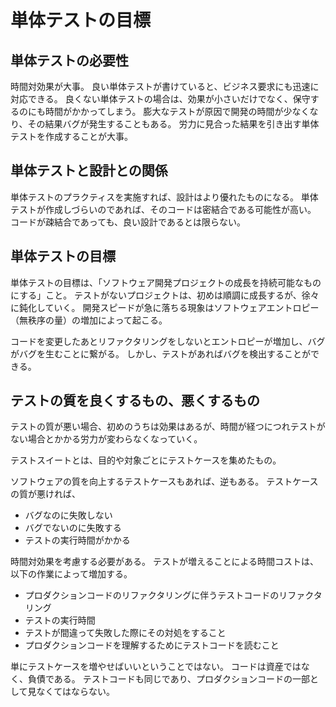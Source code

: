 # 単体テストの目標

## 単体テストの必要性

時間対効果が大事。
良い単体テストが書けていると、ビジネス要求にも迅速に対応できる。
良くない単体テストの場合は、効果が小さいだけでなく、保守するのにも時間がかかってしまう。
膨大なテストが原因で開発の時間が少なくなり、その結果バグが発生することもある。
労力に見合った結果を引き出す単体テストを作成することが大事。

## 単体テストと設計との関係

単体テストのプラクティスを実施すれば、設計はより優れたものになる。
単体テストが作成しづらいのであれば、そのコードは密結合である可能性が高い。
コードが疎結合であっても、良い設計であるとは限らない。

## 単体テストの目標

単体テストの目標は、「ソフトウェア開発プロジェクトの成長を持続可能なものにする」こと。
テストがないプロジェクトは、初めは順調に成長するが、徐々に鈍化していく。
開発スピードが急に落ちる現象はソフトウェアエントロピー（無秩序の量）の増加によって起こる。

コードを変更したあとリファクタリングをしないとエントロピーが増加し、バグがバグを生むことに繋がる。
しかし、テストがあればバグを検出することができる。

## テストの質を良くするもの、悪くするもの

テストの質が悪い場合、初めのうちは効果はあるが、時間が経つにつれテストがない場合とかかる労力が変わらなくなっていく。

テストスイートとは、目的や対象ごとにテストケースを集めたもの。

ソフトウェアの質を向上するテストケースもあれば、逆もある。
テストケースの質が悪ければ、

- バグなのに失敗しない
- バグでないのに失敗する
- テストの実行時間がかかる

時間対効果を考慮する必要がある。
テストが増えることによる時間コストは、以下の作業によって増加する。

- プロダクションコードのリファクタリングに伴うテストコードのリファクタリング
- テストの実行時間
- テストが間違って失敗した際にその対処をすること
- プロダクションコードを理解するためにテストコードを読むこと

単にテストケースを増やせばいいということではない。
コードは資産ではなく、負債である。
テストコードも同じであり、プロダクションコードの一部として見なくてはならない。
